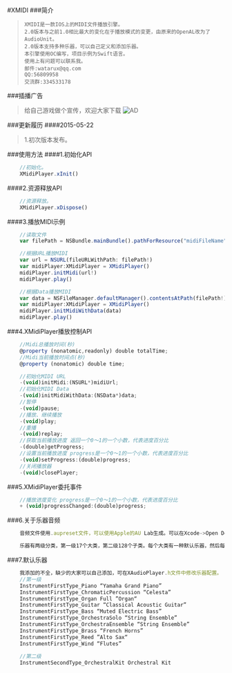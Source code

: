 #XMIDI
###简介

>     XMIDI是一款IOS上的MIDI文件播放引擎。 	
>     2.0版本与之前1.0相比最大的变化在于播放模式的变更，由原来的OpenAL改为了AudioUnit。
>     2.0版本支持多种乐器，可以自己定义和添加乐器。
>     本引擎使用OC编写，项目示例为Swift语言。
>     使用上有问题可以联系我。
>     邮件:watarux@qq.com
>     QQ:56809958    
>     交流群:334533178

###插播广告
>   给自己游戏做个宣传，欢迎大家下载
>![AD](http://git.oschina.net/uploads/images/2015/0519/002155_e5b0be86_21807.jpeg "AD")

###更新履历
####2015-05-22
>1.初次版本发布。

###使用方法
####1.初始化API
```javascript
    //初始化。
    XMidiPlayer.xInit()
```

####2.资源释放API
```javascript
    //资源释放。
    XMidiPlayer.xDispose()
```

####3.播放MIDI示例
```javascript
    //读取文件
    var filePath = NSBundle.mainBundle().pathForResource("midiFileName", ofType: "mid")

    //根据URL播放MIDI
    var url = NSURL(fileURLWithPath: filePath!)
    var midiPlayer:XMidiPlayer = XMidiPlayer()
    midiPlayer.initMidi(url!)
    midiPlayer.play()

    //根据Data播放MIDI
    var data = NSFileManager.defaultManager().contentsAtPath(filePath!)
    var midiPlayer:XMidiPlayer = XMidiPlayer()
    midiPlayer.initMidiWithData(data)
    midiPlayer.play()
```

###4.XMidiPlayer播放控制API
```javascript
    //Midi总播放时间(秒)
    @property (nonatomic,readonly) double totalTime;
    //Midi当前播放时间点(秒)
    @property (nonatomic) double time;

    //初始化MIDI URL
    -(void)initMidi:(NSURL*)midiUrl;
    //初始化MIDI Data
    -(void)initMidiWithData:(NSData*)data;
    //暂停
    -(void)pause;
    //播放、继续播放
    -(void)play;
    //重播
    -(void)replay;
    //获取当前播放进度 返回一个0～1的一个小数，代表进度百分比
    -(double)getProgress;
    //设置当前播放进度 progress是一个0～1的一个小数，代表进度百分比
    -(void)setProgress:(double)progress;
    //关闭播放器
    -(void)closePlayer;
```

###5.XMidiPlayer委托事件
```javascript
    //播放进度变化 progress是一个0～1的一个小数，代表进度百分比
    + (void)progressChanged:(double)progress;
```

###6.关于乐器音频
```javascript
    音频文件使用.aupreset文件，可以使用Apple的AU Lab生成。可以在Xcode->Open Developer Tool->More Developer Tools中下载Audio Tools for Xcode。

    乐器有两级分类，第一级17个大类，第二级128个子类。每个大类有一种默认乐器，然后每个子类对应一种乐器。其实还可以再细分，有兴趣的朋友可以看这里https://en.wikipedia.org/wiki/General_MIDI_Level_2
```

###7.默认乐器
```javascript
    我添加的不全，缺少的大家可以自己添加，可在XAudioPlayer.h文件中修改乐器配置。
    //第一级
    InstrumentFirstType_Piano “Yamaha Grand Piano”
    InstrumentFirstType_ChromaticPercussion “Celesta”
    InstrumentFirstType_Organ Full ”Organ“
    InstrumentFirstType_Guitar “Classical Acoustic Guitar”
    InstrumentFirstType_Bass “Muted Electric Bass”
    InstrumentFirstType_OrchestraSolo “String Ensemble”
    InstrumentFirstType_OrchestraEnsemble “String Ensemble”
    InstrumentFirstType_Brass “French Horns”
    InstrumentFirstType_Reed ”Alto Sax“
    InstrumentFirstType_Wind “Flutes”
    
    //第二级
    InstrumentSecondType_OrchestralKit Orchestral Kit
```